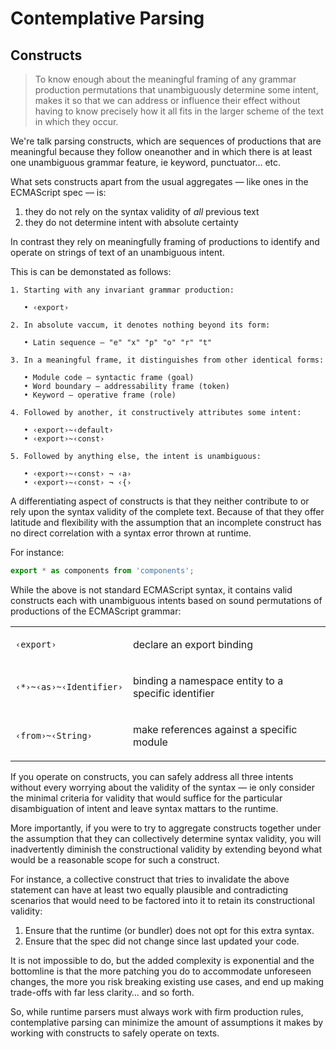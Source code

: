 ﻿# Contemplative Parsing

## Constructs

> To know enough about the meaningful framing of any grammar production permutations that unambiguously determine some intent, makes it so that we can address or influence their effect without having to know precisely how it all fits in the larger scheme of the text in which they occur.

We're talk parsing constructs, which are sequences of productions that are meaningful because they follow oneanother and in which there is at least one unambiguous grammar feature, ie keyword, punctuator… etc.

What sets constructs apart from the usual aggregates — like ones in the ECMAScript spec — is:

1. they do not rely on the syntax validity of _all_ previous text
2. they do not determine intent with absolute certainty

In contrast they rely on meaningfully framing of productions to identify and operate on strings of text of an unambiguous intent.

This is can be demonstated as follows:

```
1. Starting with any invariant grammar production:

   • ‹export›

2. In absolute vaccum, it denotes nothing beyond its form:

   • Latin sequence — "e" "x" "p" "o" "r" "t"

3. In a meaningful frame, it distinguishes from other identical forms:

   • Module code — syntactic frame (goal)
   • Word boundary — addressability frame (token)
   • Keyword — operative frame (role)

4. Followed by another, it constructively attributes some intent:

   • ‹export›~‹default›
   • ‹export›~‹const›

5. Followed by anything else, the intent is unambiguous:

   • ‹export›~‹const› ¬ ‹a›
   • ‹export›~‹const› ¬ ‹{›
```

A differentiating aspect of constructs is that they neither contribute to or rely upon the syntax validity of the complete text. Because of that they offer latitude and flexibility with the assumption that an incomplete construct has no direct correlation with a syntax error thrown at runtime.

For instance:

```js
export * as components from 'components';
```

While the above is not standard ECMAScript syntax, it contains valid constructs each with unambiguous intents based on sound permutations of productions of the ECMAScript grammar:

<table width:=fill-available margin:=0>

<tr><td>

```
‹export›
```

<td>

declare an export binding

<tr><td>

```
‹*›~‹as›~‹Identifier›
```

<td>

binding a namespace entity to a specific identifier

<tr><td>

```
‹from›~‹String›
```

<td>

make references against a specific module

</table>

If you operate on constructs, you can safely address all three intents without every worrying about the validity of the syntax — ie only consider the minimal criteria for validity that would suffice for the particular disambiguation of intent and leave syntax mattars to the runtime.

More importantly, if you were to try to aggregate constructs together under the assumption that they can collectively determine syntax validity, you will inadvertently diminish the constructional validity by extending beyond what would be a reasonable scope for such a construct.

For instance, a collective construct that tries to invalidate the above statement can have at least two equally plausible and contradicting scenarios that would need to be factored into it to retain its constructional validity:

1. Ensure that the runtime (or bundler) does not opt for this extra syntax.
2. Ensure that the spec did not change since last updated your code.

It is not impossible to do, but the added complexity is exponential and the bottomline is that the more patching you do to accommodate unforeseen changes, the more you risk breaking existing use cases, and end up making trade-offs with far less clarity… and so forth.

So, while runtime parsers must always work with firm production rules, contemplative parsing can minimize the amount of assumptions it makes by working with constructs to safely operate on texts.
